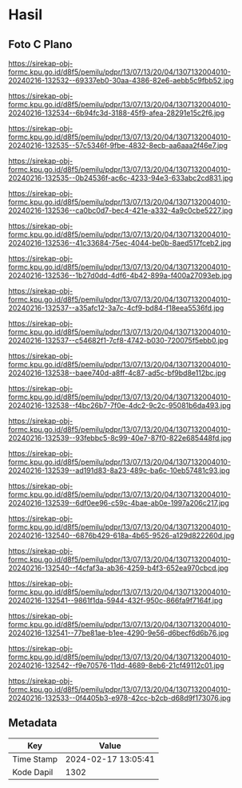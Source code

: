 # Hasil

## Foto C Plano

https://sirekap-obj-formc.kpu.go.id/d8f5/pemilu/pdpr/13/07/13/20/04/1307132004010-20240216-132532--69337eb0-30aa-4386-82e6-aebb5c9fbb52.jpg

https://sirekap-obj-formc.kpu.go.id/d8f5/pemilu/pdpr/13/07/13/20/04/1307132004010-20240216-132534--6b94fc3d-3188-45f9-afea-28291e15c2f6.jpg

https://sirekap-obj-formc.kpu.go.id/d8f5/pemilu/pdpr/13/07/13/20/04/1307132004010-20240216-132535--57c5346f-9fbe-4832-8ecb-aa6aaa2f46e7.jpg

https://sirekap-obj-formc.kpu.go.id/d8f5/pemilu/pdpr/13/07/13/20/04/1307132004010-20240216-132535--0b24536f-ac6c-4233-94e3-633abc2cd831.jpg

https://sirekap-obj-formc.kpu.go.id/d8f5/pemilu/pdpr/13/07/13/20/04/1307132004010-20240216-132536--ca0bc0d7-bec4-421e-a332-4a9c0cbe5227.jpg

https://sirekap-obj-formc.kpu.go.id/d8f5/pemilu/pdpr/13/07/13/20/04/1307132004010-20240216-132536--41c33684-75ec-4044-be0b-8aed517fceb2.jpg

https://sirekap-obj-formc.kpu.go.id/d8f5/pemilu/pdpr/13/07/13/20/04/1307132004010-20240216-132536--1b27d0dd-4df6-4b42-899a-f400a27093eb.jpg

https://sirekap-obj-formc.kpu.go.id/d8f5/pemilu/pdpr/13/07/13/20/04/1307132004010-20240216-132537--a35afc12-3a7c-4cf9-bd84-f18eea5536fd.jpg

https://sirekap-obj-formc.kpu.go.id/d8f5/pemilu/pdpr/13/07/13/20/04/1307132004010-20240216-132537--c54682f1-7cf8-4742-b030-720075f5ebb0.jpg

https://sirekap-obj-formc.kpu.go.id/d8f5/pemilu/pdpr/13/07/13/20/04/1307132004010-20240216-132538--baee740d-a8ff-4c87-ad5c-bf9bd8e112bc.jpg

https://sirekap-obj-formc.kpu.go.id/d8f5/pemilu/pdpr/13/07/13/20/04/1307132004010-20240216-132538--f4bc26b7-7f0e-4dc2-9c2c-95081b6da493.jpg

https://sirekap-obj-formc.kpu.go.id/d8f5/pemilu/pdpr/13/07/13/20/04/1307132004010-20240216-132539--93febbc5-8c99-40e7-87f0-822e685448fd.jpg

https://sirekap-obj-formc.kpu.go.id/d8f5/pemilu/pdpr/13/07/13/20/04/1307132004010-20240216-132539--ad191d83-8a23-489c-ba6c-10eb57481c93.jpg

https://sirekap-obj-formc.kpu.go.id/d8f5/pemilu/pdpr/13/07/13/20/04/1307132004010-20240216-132539--6df0ee96-c59c-4bae-ab0e-1997a206c217.jpg

https://sirekap-obj-formc.kpu.go.id/d8f5/pemilu/pdpr/13/07/13/20/04/1307132004010-20240216-132540--6876b429-618a-4b65-9526-a129d822260d.jpg

https://sirekap-obj-formc.kpu.go.id/d8f5/pemilu/pdpr/13/07/13/20/04/1307132004010-20240216-132540--f4cfaf3a-ab36-4259-b4f3-652ea970cbcd.jpg

https://sirekap-obj-formc.kpu.go.id/d8f5/pemilu/pdpr/13/07/13/20/04/1307132004010-20240216-132541--9861f1da-5944-432f-950c-866fa9f7164f.jpg

https://sirekap-obj-formc.kpu.go.id/d8f5/pemilu/pdpr/13/07/13/20/04/1307132004010-20240216-132541--77be81ae-b1ee-4290-9e56-d6becf6d6b76.jpg

https://sirekap-obj-formc.kpu.go.id/d8f5/pemilu/pdpr/13/07/13/20/04/1307132004010-20240216-132542--f9e70576-11dd-4689-8eb6-21cf49112c01.jpg

https://sirekap-obj-formc.kpu.go.id/d8f5/pemilu/pdpr/13/07/13/20/04/1307132004010-20240216-132533--0f4405b3-e978-42cc-b2cb-d68d9f173076.jpg


## Metadata

| Key        | Value               |
| ---------- | ------------------- |
| Time Stamp | 2024-02-17 13:05:41 |
| Kode Dapil | 1302                |




